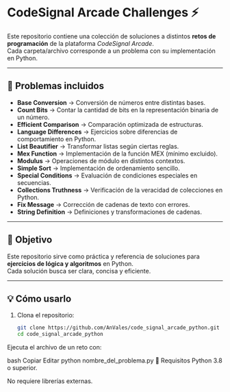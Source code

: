 # CodeSignal Arcade Challenges ⚡

Este repositorio contiene una colección de soluciones a distintos **retos de programación** de la plataforma *CodeSignal Arcade*.  
Cada carpeta/archivo corresponde a un problema con su implementación en Python.

---

## 📂 Problemas incluidos

- **Base Conversion** → Conversión de números entre distintas bases.
- **Count Bits** → Contar la cantidad de bits en la representación binaria de un número.
- **Efficient Comparison** → Comparación optimizada de estructuras.
- **Language Differences** → Ejercicios sobre diferencias de comportamiento en Python.
- **List Beautifier** → Transformar listas según ciertas reglas.
- **Mex Function** → Implementación de la función MEX (mínimo excluido).
- **Modulus** → Operaciones de módulo en distintos contextos.
- **Simple Sort** → Implementación de ordenamiento sencillo.
- **Special Conditions** → Evaluación de condiciones especiales en secuencias.
- **Collections Truthness** → Verificación de la veracidad de colecciones en Python.
- **Fix Message** → Corrección de cadenas de texto con errores.
- **String Definition** → Definiciones y transformaciones de cadenas.

---

## 🚀 Objetivo
Este repositorio sirve como práctica y referencia de soluciones para **ejercicios de lógica y algoritmos** en Python.  
Cada solución busca ser clara, concisa y eficiente.

---

## 💡 Cómo usarlo
1. Clona el repositorio:
   ```bash
   git clone https://github.com/AnVales/code_signal_arcade_python.git
   cd code_signal_arcade_python
Ejecuta el archivo de un reto con:

bash
Copiar
Editar
python nombre_del_problema.py
📌 Requisitos
Python 3.8 o superior.

No requiere librerías externas.
